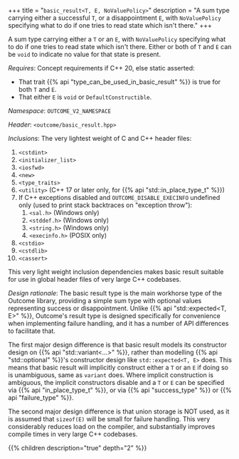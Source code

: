 +++
title = "`basic_result<T, E, NoValuePolicy>`"
description = "A sum type carrying either a successful `T`, or a disappointment `E`, with `NoValuePolicy` specifying what to do if one tries to read state which isn't there."
+++

A sum type carrying either a `T` or an `E`, with `NoValuePolicy` specifying what to do if one tries to read state which isn't there. Either or both of `T` and `E` can be `void` to indicate no value for that state is present.

*Requires*: Concept requirements if C++ 20, else static asserted:

- That trait {{% api "type_can_be_used_in_basic_result<R>" %}} is true for both `T` and `E`.
- That either `E` is `void` or `DefaultConstructible`.

*Namespace*: `OUTCOME_V2_NAMESPACE`

*Header*: `<outcome/basic_result.hpp>`

*Inclusions*: The very lightest weight of C and C++ header files:

1. `<cstdint>`
2. `<initializer_list>`
3. `<iosfwd>`
4. `<new>`
5. `<type_traits>`
6. `<utility>` (C++ 17 or later only, for {{% api "std::in_place_type_t<T>" %}})
7. If C++ exceptions disabled and `OUTCOME_DISABLE_EXECINFO` undefined only (used to print stack backtraces on "exception throw"):
    1. `<sal.h>` (Windows only)
    2. `<stddef.h>` (Windows only)
    3. `<string.h>` (Windows only)
    4. `<execinfo.h>` (POSIX only)
8. `<cstdio>`
9. `<cstdlib>`
10. `<cassert>`

This very light weight inclusion dependencies makes basic result suitable for use in global header files of very large C++ codebases.

*Design rationale*: The basic result type is the main workhorse type of the Outcome library, providing a simple sum type with optional values representing success or disappointment. Unlike {{% api "std::expected<T, E>" %}}, Outcome's result type is designed specifically for convenience when implementing failure handling, and it has a number of API differences to facilitate that.

The first major design difference is that basic result models its constructor design on {{% api "std::variant<...>" %}}, rather than modelling {{% api "std::optional<T>" %}}'s constructor design like `std::expected<T, E>` does. This means that basic result will implicitly construct either a `T` or an `E` if doing so is unambiguous, same as `variant` does. Where implicit construction is ambiguous, the implicit constructors disable and a `T` or `E` can be specified via {{% api "in_place_type_t<T>" %}}, or via {{% api "success_type<T>" %}} or {{% api "failure_type<T>" %}}.

The second major design difference is that union storage is NOT used, as it is assumed that `sizeof(E)` will be small for failure handling. This very considerably reduces load on the compiler, and substantially improves compile times in very large C++ codebases.

{{% children description="true" depth="2" %}}

